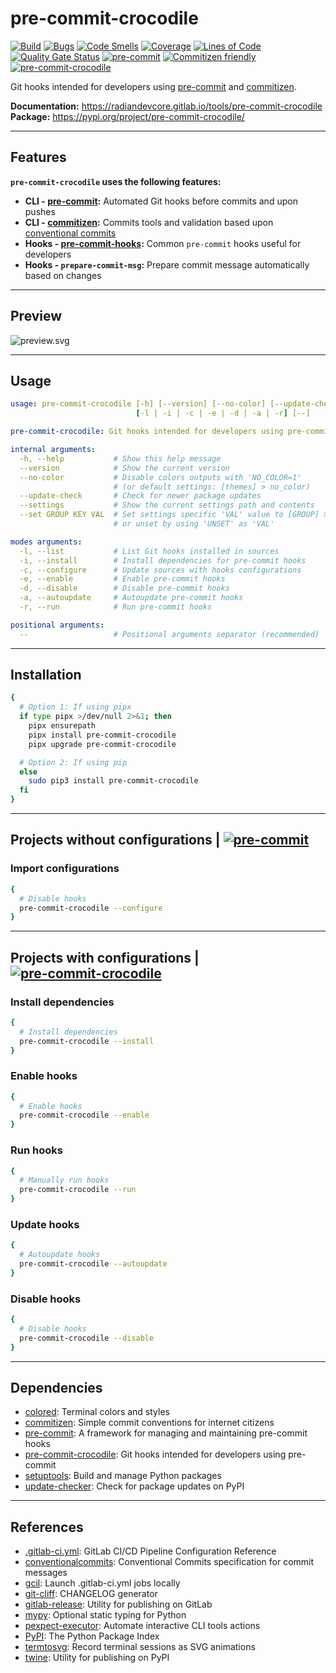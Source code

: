 # pre-commit-crocodile

<!-- markdownlint-disable no-inline-html -->

[![Build](https://gitlab.com/RadianDevCore/tools/pre-commit-crocodile/badges/main/pipeline.svg)](https://gitlab.com/RadianDevCore/tools/pre-commit-crocodile/-/commits/main/)
[![Bugs](https://sonarcloud.io/api/project_badges/measure?project=RadianDevCore_pre-commit-crocodile&metric=bugs)](https://sonarcloud.io/dashboard?id=RadianDevCore_pre-commit-crocodile)
[![Code Smells](https://sonarcloud.io/api/project_badges/measure?project=RadianDevCore_pre-commit-crocodile&metric=code_smells)](https://sonarcloud.io/dashboard?id=RadianDevCore_pre-commit-crocodile)
[![Coverage](https://sonarcloud.io/api/project_badges/measure?project=RadianDevCore_pre-commit-crocodile&metric=coverage)](https://sonarcloud.io/dashboard?id=RadianDevCore_pre-commit-crocodile)
[![Lines of Code](https://sonarcloud.io/api/project_badges/measure?project=RadianDevCore_pre-commit-crocodile&metric=ncloc)](https://sonarcloud.io/dashboard?id=RadianDevCore_pre-commit-crocodile)
[![Quality Gate Status](https://sonarcloud.io/api/project_badges/measure?project=RadianDevCore_pre-commit-crocodile&metric=alert_status)](https://sonarcloud.io/dashboard?id=RadianDevCore_pre-commit-crocodile)
[![pre-commit](https://img.shields.io/badge/pre--commit-enabled-brightgreen?logo=pre-commit)](https://github.com/pre-commit/pre-commit)
[![Commitizen friendly](https://img.shields.io/badge/commitizen-friendly-brightgreen.svg)](https://commitizen-tools.github.io/commitizen/)
[![pre-commit-crocodile](https://img.shields.io/badge/pre--commit--crocodile-enabled-brightgreen?logo=gitlab)](https://radiandevcore.gitlab.io/tools/pre-commit-crocodile)

Git hooks intended for developers using [pre-commit](https://pre-commit.com/) and [commitizen](https://commitizen-tools.github.io/commitizen/).

**Documentation:** <https://radiandevcore.gitlab.io/tools/pre-commit-crocodile>  
**Package:** <https://pypi.org/project/pre-commit-crocodile/>

---

## Features

**`pre-commit-crocodile` uses the following features:**

- **CLI - [pre-commit](https://pre-commit.com/):** Automated Git hooks before commits and upon pushes
- **CLI - [commitizen](https://commitizen-tools.github.io/commitizen/):** Commits tools and validation based upon [conventional commits](https://www.conventionalcommits.org/en/)
- **Hooks - [pre-commit-hooks](https://github.com/pre-commit/pre-commit-hooks):** Common `pre-commit` hooks useful for developers
- **Hooks - `prepare-commit-msg`:** Prepare commit message automatically based on changes

---

## Preview

![preview.svg](https://gitlab.com/RadianDevCore/tools/pre-commit-crocodile/raw/2.0.1/docs/preview.svg)

---

## Usage

<!-- prettier-ignore-start -->
<!-- readme-help-start -->

```yaml
usage: pre-commit-crocodile [-h] [--version] [--no-color] [--update-check] [--settings] [--set GROUP KEY VAL]
                            [-l | -i | -c | -e | -d | -a | -r] [--]

pre-commit-crocodile: Git hooks intended for developers using pre-commit

internal arguments:
  -h, --help           # Show this help message
  --version            # Show the current version
  --no-color           # Disable colors outputs with 'NO_COLOR=1'
                       # (or default settings: [themes] > no_color)
  --update-check       # Check for newer package updates
  --settings           # Show the current settings path and contents
  --set GROUP KEY VAL  # Set settings specific 'VAL' value to [GROUP] > KEY
                       # or unset by using 'UNSET' as 'VAL'

modes arguments:
  -l, --list           # List Git hooks installed in sources
  -i, --install        # Install dependencies for pre-commit hooks
  -c, --configure      # Update sources with hooks configurations
  -e, --enable         # Enable pre-commit hooks
  -d, --disable        # Disable pre-commit hooks
  -a, --autoupdate     # Autoupdate pre-commit hooks
  -r, --run            # Run pre-commit hooks

positional arguments:
  --                   # Positional arguments separator (recommended)
```

<!-- readme-help-stop -->
<!-- prettier-ignore-end -->

---

## Installation

```bash
{
  # Option 1: If using pipx
  if type pipx >/dev/null 2>&1; then
    pipx ensurepath
    pipx install pre-commit-crocodile
    pipx upgrade pre-commit-crocodile

  # Option 2: If using pip
  else
    sudo pip3 install pre-commit-crocodile
  fi
}
```

---

## Projects without configurations | [![pre-commit](https://img.shields.io/badge/pre--commit-missing-gold)](https://github.com/pre-commit/pre-commit)

### Import configurations

```bash
{
  # Disable hooks
  pre-commit-crocodile --configure
}
```

---

## Projects with configurations | [![pre-commit-crocodile](https://img.shields.io/badge/pre--commit--crocodile-enabled-brightgreen?logo=gitlab)](https://radiandevcore.gitlab.io/tools/pre-commit-crocodile)

### Install dependencies

```bash
{
  # Install dependencies
  pre-commit-crocodile --install
}
```

### Enable hooks

```bash
{
  # Enable hooks
  pre-commit-crocodile --enable
}
```

### Run hooks

```bash
{
  # Manually run hooks
  pre-commit-crocodile --run
}
```

### Update hooks

```bash
{
  # Autoupdate hooks
  pre-commit-crocodile --autoupdate
}
```

### Disable hooks

```bash
{
  # Disable hooks
  pre-commit-crocodile --disable
}
```

---

## Dependencies

- [colored](https://pypi.org/project/colored/): Terminal colors and styles
- [commitizen](https://pypi.org/project/commitizen/): Simple commit conventions for internet citizens
- [pre-commit](https://pre-commit.com/): A framework for managing and maintaining pre-commit hooks
- [pre-commit-crocodile](https://radiandevcore.gitlab.io/tools/pre-commit-crocodile): Git hooks intended for developers using pre-commit
- [setuptools](https://pypi.org/project/setuptools/): Build and manage Python packages
- [update-checker](https://pypi.org/project/update-checker/): Check for package updates on PyPI

---

## References

- [.gitlab-ci.yml](https://docs.gitlab.com/ee/ci/yaml/): GitLab CI/CD Pipeline Configuration Reference
- [conventionalcommits](https://www.conventionalcommits.org/en/v1.0.0/): Conventional Commits specification for commit messages
- [gcil](https://pypi.org/project/gitlabci-local/): Launch .gitlab-ci.yml jobs locally
- [git-cliff](https://github.com/orhun/git-cliff): CHANGELOG generator
- [gitlab-release](https://pypi.org/project/gitlab-release/): Utility for publishing on GitLab
- [mypy](https://pypi.org/project/mypy/): Optional static typing for Python
- [pexpect-executor](https://pypi.org/project/pexpect-executor/): Automate interactive CLI tools actions
- [PyPI](https://pypi.org/): The Python Package Index
- [termtosvg](https://pypi.org/project/termtosvg/): Record terminal sessions as SVG animations
- [twine](https://pypi.org/project/twine/): Utility for publishing on PyPI

